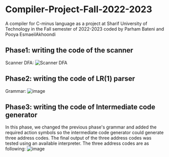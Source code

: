 # Compiler-Project-Fall-2022-2023
A compiler for C-minus language as a project at Sharif University of Technology in the Fall semester of 2022-2023 coded by Parham Bateni and Pooya EsmaeilAkhoondi
## Phase1: writing the code of the scanner
Scanner DFA:
![Scanner DFA](https://user-images.githubusercontent.com/79264909/203630026-4798ca58-201e-4d32-a032-1a9cb84b4dda.png)
## Phase2: writing the code of LR(1) parser
Grammar:
![image](https://user-images.githubusercontent.com/79264909/210583402-acf0028a-f790-4433-9fca-25f8870ae42a.png)
## Phase3: writing the code of Intermediate code generator
In this phase, we changed the previous phase's grammar and added the required action symbols so the intermediate code generator could generate three address codes. The final output of the three address codes was tested using an available interpreter. The three address codes are as following:
![image](https://user-images.githubusercontent.com/79264909/216455407-bcddf79c-0c40-40ad-b9c6-3eff7b4d335a.png)
